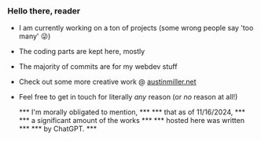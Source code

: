 ### Hello there, reader 

- I am currently working on a ton of projects (some wrong people say 'too many' 😜)
- The coding parts are kept here, mostly
- The majority of commits are for my webdev stuff
- Check out some more creative work @ [austinmiller.net](https://www.austinmiller.net/projects)
- Feel free to get in touch for literally *any* reason (or *no* reason at all!)

  *** I'm morally obligated to mention, ***
  *** that as of 11/16/2024, ***
  *** a significant amount of the works ***
  *** hosted here was written ***
  *** by ChatGPT. ***

<!--
**austinwmille/austinwmille** is a ✨ _special_ ✨ repository because its `README.md` (this file) appears on your GitHub profile.

-->
